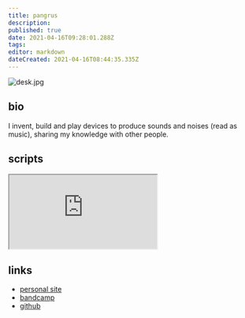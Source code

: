 ```yaml
---
title: pangrus
description: 
published: true
date: 2021-04-16T09:28:01.288Z
tags: 
editor: markdown
dateCreated: 2021-04-16T08:44:35.335Z
---
```




![desk.jpg](/community/pangrus/desk.jpg)

## bio
I invent, build and play devices to produce sounds and noises (read as music), sharing my knowledge with other people.

## scripts
<iframe src="https://p3r7.github.io/norns-gallery-render/?author=pangrus"id="gallery-iframe"></iframe>

## links
- [personal site](https://www.peal.space/)
- [bandcamp](https://pangrus.bandcamp.com)
- [github](https://github.com/pangrus)